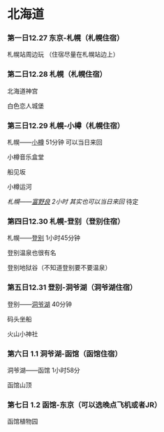 # 北海道

### 第一日12.27 东京-札幌（札幌住宿）

札幌站周边玩 （住宿尽量在札幌站边上）

### 第二日12.28 札幌（札幌住宿）

北海道神宫

白色恋人城堡

### 第三日12.29 札幌-小樽（札幌住宿）

札幌——[小樽](https://livejapan.com/zh-cn/in-hokkaido/in-pref-hokkaido/in-otaru/article-a1000076/)  51分钟    可以当日来回

小樽音乐盒堂

船见坂

小樽运河

*札幌——[富野良](https://thegate12.com/cn/article/147#content-3)   2小时 其实也可以当日来回*        待定

### 第四日12.30 札幌-登别（登别住宿）

札幌——[登别](https://livejapan.com/zh-cn/in-hokkaido/in-pref-hokkaido/in-otaru/article-a1000076/)   1小时45分钟

登别温泉也很有名

登别地狱谷（不知道登别要不要温泉）

### 第五日12.31 登别-洞爷湖（洞爷湖住宿）

登别——[洞爷湖](https://livejapan.com/zh-cn/in-hokkaido/in-pref-hokkaido/in-noboribetsu_lake-toya/article-a1000010/)  40分钟

码头坐船

火山小神社

### 第六日 1.1 洞爷湖-函馆（函馆住宿）

洞爷湖——函馆 1小时58分

函馆山顶

### 第七日 1.2 函馆-东京（可以选晚点飞机或者JR）

函馆植物园